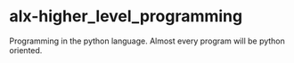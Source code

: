 # alx-higher_level_programming
Programming in the python language. Almost every program will be python oriented.
